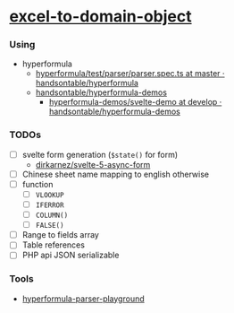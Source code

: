 [excel-to-domain-object](https://dirkarnez.github.io/excel-to-domain-object)
============================================================================
### Using
- hyperformula
  - [hyperformula/test/parser/parser.spec.ts at master · handsontable/hyperformula](https://github.com/handsontable/hyperformula/blob/master/test/parser/parser.spec.ts)
  - [handsontable/hyperformula-demos](https://github.com/handsontable/hyperformula-demos)
    - [hyperformula-demos/svelte-demo at develop · handsontable/hyperformula-demos](https://github.com/handsontable/hyperformula-demos/tree/develop/svelte-demo)

### TODOs
- [ ] svelte form generation (`$state()` for form)
  - [dirkarnez/svelte-5-async-form](https://github.com/dirkarnez/svelte-5-async-form)
- [ ] Chinese sheet name mapping to english otherwise
- [ ] function
  - [ ] `VLOOKUP`
  - [ ] `IFERROR`
  - [ ] `COLUMN()`
  - [ ] `FALSE()`
- [ ] Range to fields array
- [ ] Table references
- [ ] PHP api JSON serializable
### Tools
- [hyperformula-parser-playground](https://dirkarnez.github.io/hyperformula-parser-playground/)
